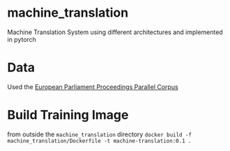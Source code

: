 # machine_translation
Machine Translation System using different architectures and implemented in pytorch

# Data
Used the [European Parliament Proceedings Parallel Corpus](http://www.statmt.org/europarl/)

# Build Training Image
from outside the `machine_translation` directory
`docker build -f machine_translation/Dockerfile -t machine-translation:0.1 .`
